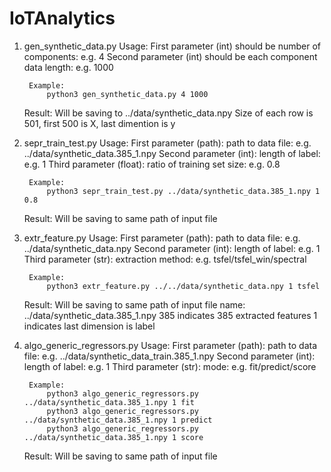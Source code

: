 # IoTAnalytics

1. gen_synthetic_data.py
    Usage:
        First parameter (int) should be number of components:
            e.g. 4 
        Second parameter (int) should be each component data length:
            e.g. 1000

        Example:
            python3 gen_synthetic_data.py 4 1000

    Result:
        Will be saving to ../data/synthetic_data.npy
        Size of each row is 501, first 500 is X, last dimention is y


2. sepr_train_test.py
    Usage:
        First parameter (path): path to data file:
            e.g. ../data/synthetic_data.385_1.npy 
        Second parameter (int): length of label:
            e.g. 1
        Third parameter (float): ratio of training set size:
            e.g. 0.8

        Example:
            python3 sepr_train_test.py ../data/synthetic_data.385_1.npy 1 0.8

    Result:
        Will be saving to same path of input file


3. extr_feature.py
    Usage:
        First parameter (path): path to data file:
            e.g. ../data/synthetic_data.npy 
        Second parameter (int): length of label:
            e.g. 1
        Third parameter (str): extraction method:
            e.g. tsfel/tsfel_win/spectral

        Example:
            python3 extr_feature.py ../../data/synthetic_data.npy 1 tsfel

    Result:
        Will be saving to same path of input file
        name: ../data/synthetic_data.385_1.npy
            385 indicates 385 extracted features 
            1 indicates last dimension is label

4. algo_generic_regressors.py
    Usage:
        First parameter (path): path to data file:
            e.g. ../data/synthetic_data_train.385_1.npy 
        Second parameter (int): length of label:
            e.g. 1
        Third parameter (str): mode:
            e.g. fit/predict/score

        Example:
            python3 algo_generic_regressors.py ../data/synthetic_data.385_1.npy 1 fit
            python3 algo_generic_regressors.py ../data/synthetic_data.385_1.npy 1 predict
            python3 algo_generic_regressors.py ../data/synthetic_data.385_1.npy 1 score

    Result:
        Will be saving to same path of input file
